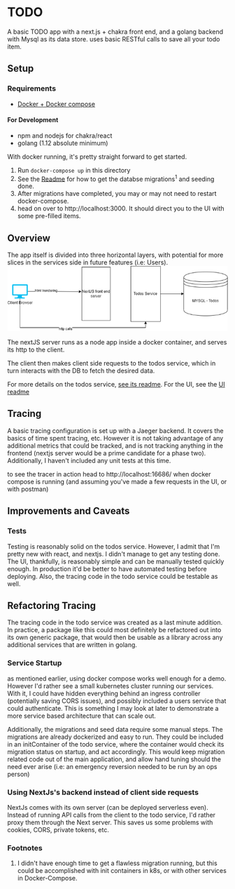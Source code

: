 # TODO

A basic TODO app with a next.js + chakra front end, and a golang backend with Mysql as its data store. uses basic RESTful calls to save all
your todo item.

## Setup
### Requirements
- [Docker + Docker compose](https://docs.docker.com/compose/)

#### For Development
- npm and nodejs for chakra/react
- golang (1.12 absolute minimum)

With docker running, it's pretty straight forward to get started.
1. Run `docker-compose up` in this directory
2. See the [Readme](services/todo/README.md) for how to get the databse migrations<sup>1</sup> and seeding done.
3. After migrations have completed, you may or may not need to restart docker-compose. 
4. head on over to http://localhost:3000. It should direct you to the UI with some pre-filled items.


## Overview
The app itself is divided into three horizontal layers, with potential for more slices in the services side in future features (i.e: Users).
![high level overview](diagrams/todo-plooto-high.drawio.png)

The nextJS server runs as a node app inside a docker container, and serves its http to the client.

The client then makes client side requests to the todos service, which in turn interacts with the DB to fetch the desired data.

For more details on the todos service, [see its readme](services/todo/README.md). For the UI, see the [UI readme](ui/README.md)


## Tracing
A basic tracing configuration is set up with a Jaeger backend. It covers the basics of time spent tracing, etc. However it is not taking
advantage of any additional metrics that could be tracked, and is not tracking anything in the frontend (nextjs server would be a prime candidate for a phase two).
Additionally, I haven't included any unit tests at this time.

to see the tracer in action head to http://localhost:16686/ when docker compose is running (and assuming you've made a few requests in the UI, or with postman)

## Improvements and Caveats

### Tests
Testing is reasonably solid on the todos service. However, I admit that I'm pretty new with react, and nextjs. I didn't manage to get any testing done. The UI, thankfully, is reasonably simple and can be manually tested quickly enough. In production it'd be better to have automated testing before deploying. Also, the tracing code in the todo service could be testable as well.

## Refactoring Tracing
The tracing code in the todo service was created as a last minute addition. In practice, a package like this could most definitely be refactored out into its own generic package, that would then be
usable as a library across any additional services that are written in golang. 

### Service Startup
as mentioned earlier, using docker compose works well enough for a demo. However I'd rather see a small kubernetes cluster running our services. With it, I could have hidden everything behind an ingress controller (potentially saving CORS issues), and possibly included a users service that could authenticate. This is something I may look at later to demonstrate a more service based architecture that can scale out. 

Additionally, the migrations and seed data require some manual steps. The migrations are already dockerized and easy to run. They could be included in an initContainer of the todo service, where the container would check its migration status on startup, and act accordingly. This would keep migration related code out of the main application, and allow hand tuning should the need ever arise (i.e: an emergency reversion needed to be run by an ops person)

### Using NextJs's backend instead of client side requests
NextJs comes with its own server (can be deployed serverless even). Instead of running API calls from the client to the todo service, I'd rather proxy them through the Next server. This saves us some problems with cookies, CORS, private tokens, etc.



### Footnotes
1. I didn't have enough time to get a flawless migration running, but this could be accomplished with init containers in k8s, or with other services in Docker-Compose.